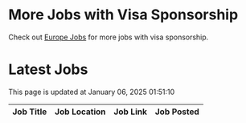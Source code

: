 # More Jobs with Visa Sponsorship

Check out [Europe Jobs](https://github.com/sureshparimi/europejobs#latest-jobs) for more jobs with visa sponsorship.

# Latest Jobs

This page is updated at January 06, 2025 01:51:10

| Job Title | Job Location | Job Link | Job Posted |
| --- | --- | --- | --- |
